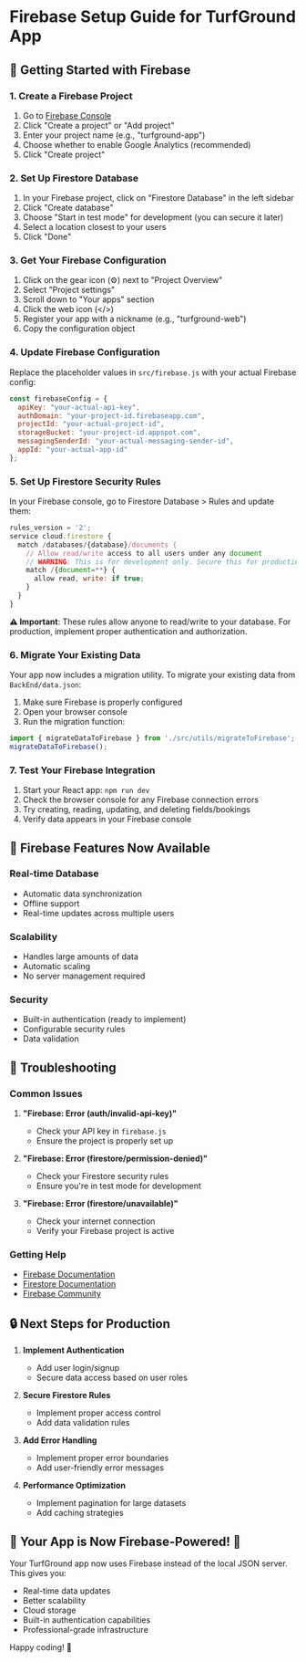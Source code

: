 # Firebase Setup Guide for TurfGround App

## 🚀 Getting Started with Firebase

### 1. Create a Firebase Project

1. Go to [Firebase Console](https://console.firebase.google.com/)
2. Click "Create a project" or "Add project"
3. Enter your project name (e.g., "turfground-app")
4. Choose whether to enable Google Analytics (recommended)
5. Click "Create project"

### 2. Set Up Firestore Database

1. In your Firebase project, click on "Firestore Database" in the left sidebar
2. Click "Create database"
3. Choose "Start in test mode" for development (you can secure it later)
4. Select a location closest to your users
5. Click "Done"

### 3. Get Your Firebase Configuration

1. Click on the gear icon (⚙️) next to "Project Overview"
2. Select "Project settings"
3. Scroll down to "Your apps" section
4. Click the web icon (</>)
5. Register your app with a nickname (e.g., "turfground-web")
6. Copy the configuration object

### 4. Update Firebase Configuration

Replace the placeholder values in `src/firebase.js` with your actual Firebase config:

```javascript
const firebaseConfig = {
  apiKey: "your-actual-api-key",
  authDomain: "your-project-id.firebaseapp.com",
  projectId: "your-actual-project-id",
  storageBucket: "your-project-id.appspot.com",
  messagingSenderId: "your-actual-messaging-sender-id",
  appId: "your-actual-app-id"
};
```

### 5. Set Up Firestore Security Rules

In your Firebase console, go to Firestore Database > Rules and update them:

```javascript
rules_version = '2';
service cloud.firestore {
  match /databases/{database}/documents {
    // Allow read/write access to all users under any document
    // WARNING: This is for development only. Secure this for production!
    match /{document=**} {
      allow read, write: if true;
    }
  }
}
```

**⚠️ Important**: These rules allow anyone to read/write to your database. For production, implement proper authentication and authorization.

### 6. Migrate Your Existing Data

Your app now includes a migration utility. To migrate your existing data from `BackEnd/data.json`:

1. Make sure Firebase is properly configured
2. Open your browser console
3. Run the migration function:

```javascript
import { migrateDataToFirebase } from './src/utils/migrateToFirebase';
migrateDataToFirebase();
```

### 7. Test Your Firebase Integration

1. Start your React app: `npm run dev`
2. Check the browser console for any Firebase connection errors
3. Try creating, reading, updating, and deleting fields/bookings
4. Verify data appears in your Firebase console

## 🔧 Firebase Features Now Available

### Real-time Database
- Automatic data synchronization
- Offline support
- Real-time updates across multiple users

### Scalability
- Handles large amounts of data
- Automatic scaling
- No server management required

### Security
- Built-in authentication (ready to implement)
- Configurable security rules
- Data validation

## 🚨 Troubleshooting

### Common Issues

1. **"Firebase: Error (auth/invalid-api-key)"**
   - Check your API key in `firebase.js`
   - Ensure the project is properly set up

2. **"Firebase: Error (firestore/permission-denied)"**
   - Check your Firestore security rules
   - Ensure you're in test mode for development

3. **"Firebase: Error (firestore/unavailable)"**
   - Check your internet connection
   - Verify your Firebase project is active

### Getting Help

- [Firebase Documentation](https://firebase.google.com/docs)
- [Firestore Documentation](https://firebase.google.com/docs/firestore)
- [Firebase Community](https://firebase.google.com/community)

## 🔒 Next Steps for Production

1. **Implement Authentication**
   - Add user login/signup
   - Secure data access based on user roles

2. **Secure Firestore Rules**
   - Implement proper access control
   - Add data validation rules

3. **Add Error Handling**
   - Implement proper error boundaries
   - Add user-friendly error messages

4. **Performance Optimization**
   - Implement pagination for large datasets
   - Add caching strategies

## 📱 Your App is Now Firebase-Powered! 🎉

Your TurfGround app now uses Firebase instead of the local JSON server. This gives you:
- Real-time data updates
- Better scalability
- Cloud storage
- Built-in authentication capabilities
- Professional-grade infrastructure

Happy coding! 🏏

